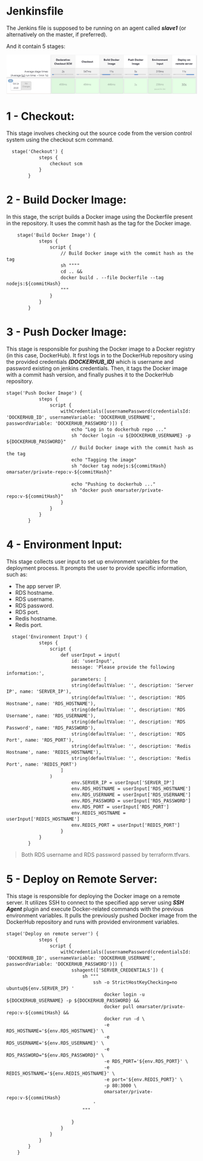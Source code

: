 # Jenkinsfile

The Jenkins file is supposed to be running on an agent called ***slave1*** (or alternatively on the master, if preferred).

And it contain 5 stages:

![Pipeline Image](../Images/pipeline.png)

# 1 - Checkout:
This stage involves checking out the source code from the version control system using the checkout scm command. 
```
  stage('Checkout') {
            steps {
                checkout scm
            }
        }

```

# 2 - Build Docker Image:

In this stage, the script builds a Docker image using the Dockerfile present in the repository. It uses the commit hash as the tag for the Docker image.
```
    stage('Build Docker Image') {
            steps {
                script {
                    // Build Docker image with the commit hash as the tag
                    sh """"
                    cd .. &&
                    docker build . --file Dockerfile --tag nodejs:${commitHash}
                    """
                }
            }
        }
```

# 3 - Push Docker Image:

This stage is responsible for pushing the Docker image to a Docker registry (in this case, DockerHub). It first logs in to the DockerHub repository using the provided credentials ***(DOCKERHUB_ID)*** which is username and password existing on jenkins credentials. Then, it tags the Docker image with a commit hash version, and finally pushes it to the DockerHub repository.

```
stage('Push Docker Image') {
            steps {
                script {
                    withCredentials([usernamePassword(credentialsId: 'DOCKERHUB_ID', usernameVariable: 'DOCKERHUB_USERNAME', passwordVariable: 'DOCKERHUB_PASSWORD')]) {
                        echo "Log in to dockerhub repo ..."
                        sh "docker login -u ${DOCKERHUB_USERNAME} -p ${DOCKERHUB_PASSWORD}"
                        // Build Docker image with the commit hash as the tag
                        echo "Tagging the image"
                        sh "docker tag nodejs:${commitHash} omarsater/private-repo:v-${commitHash}"

                        echo "Pushing to dockerhub ..."
                        sh "docker push omarsater/private-repo:v-${commitHash}"
                    }
                }
            }
        }
```


# 4 - Environment Input:

This stage collects user input to set up environment variables for the deployment process. It prompts the user to provide specific information, such as:
 - The app server IP.
 - RDS hostname.
 - RDS username.
 - RDS password.
 - RDS port.
 - Redis hostname.
 - Redis port.
```
  stage('Environment Input') {
            steps {
                script {
                    def userInput = input(
                        id: 'userInput',
                        message: 'Please provide the following information:',
                        parameters: [
                        string(defaultValue: '', description: 'Server IP', name: 'SERVER_IP'),
                        string(defaultValue: '', description: 'RDS Hostname', name: 'RDS_HOSTNAME'),
                        string(defaultValue: '', description: 'RDS Username', name: 'RDS_USERNAME'),
                        string(defaultValue: '', description: 'RDS Password', name: 'RDS_PASSWORD'),
                        string(defaultValue: '', description: 'RDS Port', name: 'RDS_PORT'),
                        string(defaultValue: '', description: 'Redis Hostname', name: 'REDIS_HOSTNAME'),
                        string(defaultValue: '', description: 'Redis Port', name: 'REDIS_PORT')
                    ]
                )
                        env.SERVER_IP = userInput['SERVER_IP']
                        env.RDS_HOSTNAME = userInput['RDS_HOSTNAME']
                        env.RDS_USERNAME = userInput['RDS_USERNAME']
                        env.RDS_PASSWORD = userInput['RDS_PASSWORD']
                        env.RDS_PORT = userInput['RDS_PORT']
                        env.REDIS_HOSTNAME = userInput['REDIS_HOSTNAME']
                        env.REDIS_PORT = userInput['REDIS_PORT']
                    }
            }
        }
```
 > Both RDS username and RDS password passed by terraform.tfvars.
 

# 5 - Deploy on Remote Server:

This stage is responsible for deploying the Docker image on a remote server. It utilizes SSH to connect to the specified app server using ***SSH Agent*** plugin and execute Docker-related commands with the previous environment variables. It pulls the previously pushed Docker image from the DockerHub repository and runs with provided environment variables. 
```
stage('Deploy on remote server') {
            steps {
                script {
                    withCredentials([usernamePassword(credentialsId: 'DOCKERHUB_ID', usernameVariable: 'DOCKERHUB_USERNAME', passwordVariable: 'DOCKERHUB_PASSWORD')]) {
                        sshagent(['SERVER_CREDENTIALS']) {
                            sh """
                                ssh -o StrictHostKeyChecking=no ubuntu@${env.SERVER_IP} '
                                    docker login -u ${DOCKERHUB_USERNAME} -p ${DOCKERHUB_PASSWORD} &&
                                    docker pull omarsater/private-repo:v-${commitHash} &&
                                    docker run -d \
                                    -e RDS_HOSTNAME='${env.RDS_HOSTNAME}' \
                                    -e RDS_USERNAME='${env.RDS_USERNAME}' \
                                    -e RDS_PASSWORD="${env.RDS_PASSWORD}" \
                                    -e RDS_PORT='${env.RDS_PORT}' \
                                    -e REDIS_HOSTNAME='${env.REDIS_HOSTNAME}' \
                                    -e port='${env.REDIS_PORT}' \
                                    -p 80:3000 \
                                    omarsater/private-repo:v-${commitHash}
                                '
                            """
    
                        }
                    }
                }
            }
        }
    }
```
